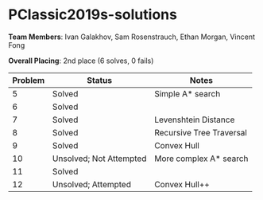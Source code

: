 # PClassic2019s-solutions

**Team Members**: Ivan Galakhov, Sam Rosenstrauch, Ethan Morgan, Vincent Fong

**Overall Placing**: 2nd place (6 solves, 0 fails)

| Problem   | Status                  | Notes                    |
|-----------|-------------------------|--------------------------|
| 5         | Solved                  | Simple A* search         |
| 6         | Solved                  |                          |
| 7         | Solved                  | Levenshtein Distance     |
| 8         | Solved                  | Recursive Tree Traversal |
| 9         | Solved                  | Convex Hull              |
| 10        | Unsolved; Not Attempted | More complex A* search   |
| 11        | Solved                  |                          |
| 12        | Unsolved; Attempted     | Convex Hull++            |
